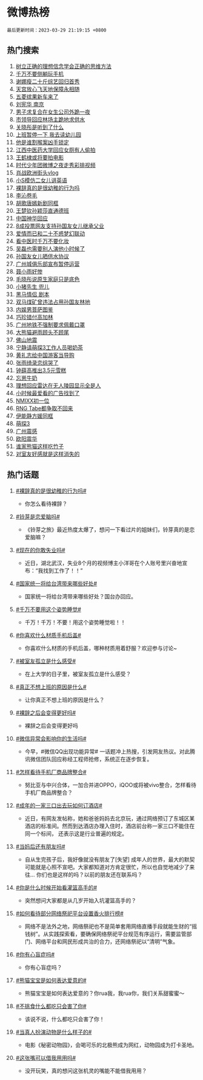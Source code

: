 # 微博热榜

`最后更新时间：2023-03-29 21:19:15 +0800`

## 热门搜索

1. [树立正确的理想信念学会正确的思维方法](https://m.weibo.cn/search?containerid=100103type%3D1%26t%3D10%26q%3D%23%E6%A0%91%E7%AB%8B%E6%AD%A3%E7%A1%AE%E7%9A%84%E7%90%86%E6%83%B3%E4%BF%A1%E5%BF%B5%E5%AD%A6%E4%BC%9A%E6%AD%A3%E7%A1%AE%E7%9A%84%E6%80%9D%E7%BB%B4%E6%96%B9%E6%B3%95%23&stream_entry_id=51&isnewpage=1&extparam=seat%3D1%26pos%3D0%26filter_type%3Drealtimehot%26cate%3D10103%26dgr%3D0%26stream_entry_id%3D51%26c_type%3D51%26display_time%3D1680095953%26pre_seqid%3D1680095953371019804174&luicode=10000011&lfid=106003type%253D25%2526t%253D3%2526disable_hot%253D1%2526filter_type%253Drealtimehot)
1. [千万不要侧躺玩手机](https://m.weibo.cn/search?containerid=100103type%3D1%26t%3D10%26q%3D%23%E5%8D%83%E4%B8%87%E4%B8%8D%E8%A6%81%E4%BE%A7%E8%BA%BA%E7%8E%A9%E6%89%8B%E6%9C%BA%23&stream_entry_id=31&isnewpage=1&extparam=seat%3D1%26realpos%3D1%26q%3D%2523%25E5%258D%2583%25E4%25B8%2587%25E4%25B8%258D%25E8%25A6%2581%25E4%25BE%25A7%25E8%25BA%25BA%25E7%258E%25A9%25E6%2589%258B%25E6%259C%25BA%2523%26cate%3D5001%26flag%3D2%26pos%3D0%26lcate%3D5001%26dgr%3D0%26filter_type%3Drealtimehot%26band_rank%3D1%26stream_entry_id%3D31%26c_type%3D31%26display_time%3D1680095953%26pre_seqid%3D1680095953371019804174&luicode=10000011&lfid=106003type%253D25%2526t%253D3%2526disable_hot%253D1%2526filter_type%253Drealtimehot)
1. [谢娜瘦二十斤综艺回归首秀](https://m.weibo.cn/search?containerid=100103type%3D1%26t%3D10%26q%3D%23%E8%B0%A2%E5%A8%9C%E7%98%A6%E4%BA%8C%E5%8D%81%E6%96%A4%E7%BB%BC%E8%89%BA%E5%9B%9E%E5%BD%92%E9%A6%96%E7%A7%80%23&stream_entry_id=31&isnewpage=1&extparam=seat%3D1%26realpos%3D2%26q%3D%2523%25E8%25B0%25A2%25E5%25A8%259C%25E7%2598%25A6%25E4%25BA%258C%25E5%258D%2581%25E6%2596%25A4%25E7%25BB%25BC%25E8%2589%25BA%25E5%259B%259E%25E5%25BD%2592%25E9%25A6%2596%25E7%25A7%2580%2523%26cate%3D5001%26flag%3D2%26pos%3D1%26lcate%3D5001%26dgr%3D0%26filter_type%3Drealtimehot%26band_rank%3D2%26stream_entry_id%3D31%26c_type%3D31%26display_time%3D1680095953%26pre_seqid%3D1680095953371019804174&luicode=10000011&lfid=106003type%253D25%2526t%253D3%2526disable_hot%253D1%2526filter_type%253Drealtimehot)
1. [天宫放心飞天地保障永相随](https://m.weibo.cn/search?containerid=100103type%3D1%26t%3D10%26q%3D%23%E5%A4%A9%E5%AE%AB%E6%94%BE%E5%BF%83%E9%A3%9E%E5%A4%A9%E5%9C%B0%E4%BF%9D%E9%9A%9C%E6%B0%B8%E7%9B%B8%E9%9A%8F%23&stream_entry_id=31&isnewpage=1&extparam=seat%3D1%26realpos%3D3%26q%3D%2523%25E5%25A4%25A9%25E5%25AE%25AB%25E6%2594%25BE%25E5%25BF%2583%25E9%25A3%259E%25E5%25A4%25A9%25E5%259C%25B0%25E4%25BF%259D%25E9%259A%259C%25E6%25B0%25B8%25E7%259B%25B8%25E9%259A%258F%2523%26cate%3D5001%26flag%3D1%26pos%3D2%26lcate%3D5001%26dgr%3D0%26filter_type%3Drealtimehot%26band_rank%3D3%26stream_entry_id%3D31%26c_type%3D31%26display_time%3D1680095953%26pre_seqid%3D1680095953371019804174&luicode=10000011&lfid=106003type%253D25%2526t%253D3%2526disable_hot%253D1%2526filter_type%253Drealtimehot)
1. [五菱缤果新车来了](https://m.weibo.cn/search?containerid=100103type%3D1%26t%3D10%26q%3D%23%E4%BA%94%E8%8F%B1%E7%BC%A4%E6%9E%9C%E6%96%B0%E8%BD%A6%E6%9D%A5%E4%BA%86%23&stream_entry_id=31&isnewpage=1&extparam=seat%3D1%26q%3D%2523%25E4%25BA%2594%25E8%258F%25B1%25E7%25BC%25A4%25E6%259E%259C%25E6%2596%25B0%25E8%25BD%25A6%25E6%259D%25A5%25E4%25BA%2586%2523%26cate%3D5001%26dgr%3D0%26filter_type%3Drealtimehot%26stream_entry_id%3D31%26pos%3D3%26lcate%3D5001%26topic_ad%3D1%26band_rank%3D4%26c_type%3D31%26adid%3D184003%26display_time%3D1680095953%26pre_seqid%3D1680095953371019804174&luicode=10000011&lfid=106003type%253D25%2526t%253D3%2526disable_hot%253D1%2526filter_type%253Drealtimehot)
1. [刘宪华 南京](https://m.weibo.cn/search?containerid=100103type%3D1%26t%3D10%26q%3D%E5%88%98%E5%AE%AA%E5%8D%8E+%E5%8D%97%E4%BA%AC&stream_entry_id=31&isnewpage=1&extparam=seat%3D1%26realpos%3D4%26q%3D%25E5%2588%2598%25E5%25AE%25AA%25E5%258D%258E%2520%25E5%258D%2597%25E4%25BA%25AC%26cate%3D5001%26flag%3D1%26pos%3D4%26lcate%3D5001%26dgr%3D0%26filter_type%3Drealtimehot%26band_rank%3D4%26stream_entry_id%3D31%26c_type%3D31%26display_time%3D1680095953%26pre_seqid%3D1680095953371019804174&luicode=10000011&lfid=106003type%253D25%2526t%253D3%2526disable_hot%253D1%2526filter_type%253Drealtimehot)
1. [男子求复合在女生公司外跪一夜](https://m.weibo.cn/search?containerid=100103type%3D1%26t%3D10%26q%3D%23%E7%94%B7%E5%AD%90%E6%B1%82%E5%A4%8D%E5%90%88%E5%9C%A8%E5%A5%B3%E7%94%9F%E5%85%AC%E5%8F%B8%E5%A4%96%E8%B7%AA%E4%B8%80%E5%A4%9C%23&stream_entry_id=31&isnewpage=1&extparam=seat%3D1%26realpos%3D5%26q%3D%2523%25E7%2594%25B7%25E5%25AD%2590%25E6%25B1%2582%25E5%25A4%258D%25E5%2590%2588%25E5%259C%25A8%25E5%25A5%25B3%25E7%2594%259F%25E5%2585%25AC%25E5%258F%25B8%25E5%25A4%2596%25E8%25B7%25AA%25E4%25B8%2580%25E5%25A4%259C%2523%26cate%3D5001%26flag%3D0%26pos%3D5%26lcate%3D5001%26dgr%3D0%26filter_type%3Drealtimehot%26band_rank%3D5%26stream_entry_id%3D31%26c_type%3D31%26display_time%3D1680095953%26pre_seqid%3D1680095953371019804174&luicode=10000011&lfid=106003type%253D25%2526t%253D3%2526disable_hot%253D1%2526filter_type%253Drealtimehot)
1. [市领导回应林场主跪地求供水](https://m.weibo.cn/search?containerid=100103type%3D1%26t%3D10%26q%3D%23%E5%B8%82%E9%A2%86%E5%AF%BC%E5%9B%9E%E5%BA%94%E6%9E%97%E5%9C%BA%E4%B8%BB%E8%B7%AA%E5%9C%B0%E6%B1%82%E4%BE%9B%E6%B0%B4%23&stream_entry_id=31&isnewpage=1&extparam=seat%3D1%26realpos%3D6%26q%3D%2523%25E5%25B8%2582%25E9%25A2%2586%25E5%25AF%25BC%25E5%259B%259E%25E5%25BA%2594%25E6%259E%2597%25E5%259C%25BA%25E4%25B8%25BB%25E8%25B7%25AA%25E5%259C%25B0%25E6%25B1%2582%25E4%25BE%259B%25E6%25B0%25B4%2523%26cate%3D5001%26flag%3D16%26pos%3D6%26lcate%3D5001%26dgr%3D0%26filter_type%3Drealtimehot%26band_rank%3D6%26stream_entry_id%3D31%26c_type%3D31%26display_time%3D1680095953%26pre_seqid%3D1680095953371019804174&luicode=10000011&lfid=106003type%253D25%2526t%253D3%2526disable_hot%253D1%2526filter_type%253Drealtimehot)
1. [关晓彤是听到了什么](https://m.weibo.cn/search?containerid=100103type%3D1%26t%3D10%26q%3D%23%E5%85%B3%E6%99%93%E5%BD%A4%E6%98%AF%E5%90%AC%E5%88%B0%E4%BA%86%E4%BB%80%E4%B9%88%23&stream_entry_id=31&isnewpage=1&extparam=seat%3D1%26realpos%3D7%26q%3D%2523%25E5%2585%25B3%25E6%2599%2593%25E5%25BD%25A4%25E6%2598%25AF%25E5%2590%25AC%25E5%2588%25B0%25E4%25BA%2586%25E4%25BB%2580%25E4%25B9%2588%2523%26cate%3D5001%26flag%3D0%26pos%3D7%26lcate%3D5001%26dgr%3D0%26filter_type%3Drealtimehot%26band_rank%3D7%26stream_entry_id%3D31%26c_type%3D31%26display_time%3D1680095953%26pre_seqid%3D1680095953371019804174&luicode=10000011&lfid=106003type%253D25%2526t%253D3%2526disable_hot%253D1%2526filter_type%253Drealtimehot)
1. [上班暂停一下 我去读幼儿园](https://m.weibo.cn/search?containerid=100103type%3D1%26t%3D10%26q%3D%E4%B8%8A%E7%8F%AD%E6%9A%82%E5%81%9C%E4%B8%80%E4%B8%8B+%E6%88%91%E5%8E%BB%E8%AF%BB%E5%B9%BC%E5%84%BF%E5%9B%AD&stream_entry_id=31&isnewpage=1&extparam=seat%3D1%26realpos%3D8%26q%3D%25E4%25B8%258A%25E7%258F%25AD%25E6%259A%2582%25E5%2581%259C%25E4%25B8%2580%25E4%25B8%258B%2520%25E6%2588%2591%25E5%258E%25BB%25E8%25AF%25BB%25E5%25B9%25BC%25E5%2584%25BF%25E5%259B%25AD%26cate%3D5001%26flag%3D0%26pos%3D8%26lcate%3D5001%26dgr%3D0%26filter_type%3Drealtimehot%26band_rank%3D8%26stream_entry_id%3D31%26c_type%3D31%26display_time%3D1680095953%26pre_seqid%3D1680095953371019804174&luicode=10000011&lfid=106003type%253D25%2526t%253D3%2526disable_hot%253D1%2526filter_type%253Drealtimehot)
1. [他是谁割喉案凶手锁定](https://m.weibo.cn/search?containerid=100103type%3D1%26t%3D10%26q%3D%23%E4%BB%96%E6%98%AF%E8%B0%81%E5%89%B2%E5%96%89%E6%A1%88%E5%87%B6%E6%89%8B%E9%94%81%E5%AE%9A%23&stream_entry_id=31&isnewpage=1&extparam=seat%3D1%26realpos%3D9%26q%3D%2523%25E4%25BB%2596%25E6%2598%25AF%25E8%25B0%2581%25E5%2589%25B2%25E5%2596%2589%25E6%25A1%2588%25E5%2587%25B6%25E6%2589%258B%25E9%2594%2581%25E5%25AE%259A%2523%26cate%3D5001%26flag%3D1%26pos%3D9%26lcate%3D5001%26dgr%3D0%26filter_type%3Drealtimehot%26band_rank%3D9%26stream_entry_id%3D31%26c_type%3D31%26display_time%3D1680095953%26pre_seqid%3D1680095953371019804174&luicode=10000011&lfid=106003type%253D25%2526t%253D3%2526disable_hot%253D1%2526filter_type%253Drealtimehot)
1. [江西中医药大学回应女厕有人偷拍](https://m.weibo.cn/search?containerid=100103type%3D1%26t%3D10%26q%3D%23%E6%B1%9F%E8%A5%BF%E4%B8%AD%E5%8C%BB%E8%8D%AF%E5%A4%A7%E5%AD%A6%E5%9B%9E%E5%BA%94%E5%A5%B3%E5%8E%95%E6%9C%89%E4%BA%BA%E5%81%B7%E6%8B%8D%23&stream_entry_id=31&isnewpage=1&extparam=seat%3D1%26realpos%3D10%26q%3D%2523%25E6%25B1%259F%25E8%25A5%25BF%25E4%25B8%25AD%25E5%258C%25BB%25E8%258D%25AF%25E5%25A4%25A7%25E5%25AD%25A6%25E5%259B%259E%25E5%25BA%2594%25E5%25A5%25B3%25E5%258E%2595%25E6%259C%2589%25E4%25BA%25BA%25E5%2581%25B7%25E6%258B%258D%2523%26cate%3D5001%26flag%3D1%26pos%3D10%26lcate%3D5001%26dgr%3D0%26filter_type%3Drealtimehot%26band_rank%3D10%26stream_entry_id%3D31%26c_type%3D31%26display_time%3D1680095953%26pre_seqid%3D1680095953371019804174&luicode=10000011&lfid=106003type%253D25%2526t%253D3%2526disable_hot%253D1%2526filter_type%253Drealtimehot)
1. [王鹤棣或将要拍电影](https://m.weibo.cn/search?containerid=100103type%3D1%26t%3D10%26q%3D%23%E7%8E%8B%E9%B9%A4%E6%A3%A3%E6%88%96%E5%B0%86%E8%A6%81%E6%8B%8D%E7%94%B5%E5%BD%B1%23&stream_entry_id=31&isnewpage=1&extparam=seat%3D1%26realpos%3D11%26q%3D%2523%25E7%258E%258B%25E9%25B9%25A4%25E6%25A3%25A3%25E6%2588%2596%25E5%25B0%2586%25E8%25A6%2581%25E6%258B%258D%25E7%2594%25B5%25E5%25BD%25B1%2523%26cate%3D5001%26flag%3D1%26pos%3D11%26lcate%3D5001%26dgr%3D0%26filter_type%3Drealtimehot%26band_rank%3D11%26stream_entry_id%3D31%26c_type%3D31%26display_time%3D1680095953%26pre_seqid%3D1680095953371019804174&luicode=10000011&lfid=106003type%253D25%2526t%253D3%2526disable_hot%253D1%2526filter_type%253Drealtimehot)
1. [时代少年团微博之夜走秀彩排视频](https://m.weibo.cn/search?containerid=100103type%3D1%26t%3D10%26q%3D%23%E6%97%B6%E4%BB%A3%E5%B0%91%E5%B9%B4%E5%9B%A2%E5%BE%AE%E5%8D%9A%E4%B9%8B%E5%A4%9C%E8%B5%B0%E7%A7%80%E5%BD%A9%E6%8E%92%E8%A7%86%E9%A2%91%23&stream_entry_id=31&isnewpage=1&extparam=seat%3D1%26realpos%3D12%26q%3D%2523%25E6%2597%25B6%25E4%25BB%25A3%25E5%25B0%2591%25E5%25B9%25B4%25E5%259B%25A2%25E5%25BE%25AE%25E5%258D%259A%25E4%25B9%258B%25E5%25A4%259C%25E8%25B5%25B0%25E7%25A7%2580%25E5%25BD%25A9%25E6%258E%2592%25E8%25A7%2586%25E9%25A2%2591%2523%26cate%3D5001%26flag%3D1%26pos%3D12%26lcate%3D5001%26dgr%3D0%26filter_type%3Drealtimehot%26band_rank%3D12%26stream_entry_id%3D31%26c_type%3D31%26display_time%3D1680095953%26pre_seqid%3D1680095953371019804174&luicode=10000011&lfid=106003type%253D25%2526t%253D3%2526disable_hot%253D1%2526filter_type%253Drealtimehot)
1. [肖战欧洲街头vlog](https://m.weibo.cn/search?containerid=100103type%3D1%26t%3D10%26q%3D%23%E8%82%96%E6%88%98%E6%AC%A7%E6%B4%B2%E8%A1%97%E5%A4%B4vlog%23&stream_entry_id=31&isnewpage=1&extparam=seat%3D1%26realpos%3D13%26q%3D%2523%25E8%2582%2596%25E6%2588%2598%25E6%25AC%25A7%25E6%25B4%25B2%25E8%25A1%2597%25E5%25A4%25B4vlog%2523%26cate%3D5001%26flag%3D1%26pos%3D13%26lcate%3D5001%26dgr%3D0%26filter_type%3Drealtimehot%26band_rank%3D13%26stream_entry_id%3D31%26c_type%3D31%26display_time%3D1680095953%26pre_seqid%3D1680095953371019804174&luicode=10000011&lfid=106003type%253D25%2526t%253D3%2526disable_hot%253D1%2526filter_type%253Drealtimehot)
1. [小S模仿二女儿讲英语](https://m.weibo.cn/search?containerid=100103type%3D1%26t%3D10%26q%3D%23%E5%B0%8FS%E6%A8%A1%E4%BB%BF%E4%BA%8C%E5%A5%B3%E5%84%BF%E8%AE%B2%E8%8B%B1%E8%AF%AD%23&stream_entry_id=31&isnewpage=1&extparam=seat%3D1%26realpos%3D14%26q%3D%2523%25E5%25B0%258FS%25E6%25A8%25A1%25E4%25BB%25BF%25E4%25BA%258C%25E5%25A5%25B3%25E5%2584%25BF%25E8%25AE%25B2%25E8%258B%25B1%25E8%25AF%25AD%2523%26cate%3D5001%26flag%3D1%26pos%3D14%26lcate%3D5001%26dgr%3D0%26filter_type%3Drealtimehot%26band_rank%3D14%26stream_entry_id%3D31%26c_type%3D31%26display_time%3D1680095953%26pre_seqid%3D1680095953371019804174&luicode=10000011&lfid=106003type%253D25%2526t%253D3%2526disable_hot%253D1%2526filter_type%253Drealtimehot)
1. [裸辞真的是很幼稚的行为吗](https://m.weibo.cn/search?containerid=100103type%3D1%26t%3D10%26q%3D%23%E8%A3%B8%E8%BE%9E%E7%9C%9F%E7%9A%84%E6%98%AF%E5%BE%88%E5%B9%BC%E7%A8%9A%E7%9A%84%E8%A1%8C%E4%B8%BA%E5%90%97%23&stream_entry_id=31&isnewpage=1&extparam=seat%3D1%26realpos%3D15%26q%3D%2523%25E8%25A3%25B8%25E8%25BE%259E%25E7%259C%259F%25E7%259A%2584%25E6%2598%25AF%25E5%25BE%2588%25E5%25B9%25BC%25E7%25A8%259A%25E7%259A%2584%25E8%25A1%258C%25E4%25B8%25BA%25E5%2590%2597%2523%26cate%3D5001%26flag%3D2%26pos%3D15%26lcate%3D5001%26dgr%3D0%26filter_type%3Drealtimehot%26band_rank%3D15%26stream_entry_id%3D31%26c_type%3D31%26display_time%3D1680095953%26pre_seqid%3D1680095953371019804174&luicode=10000011&lfid=106003type%253D25%2526t%253D3%2526disable_hot%253D1%2526filter_type%253Drealtimehot)
1. [李沁卷毛](https://m.weibo.cn/search?containerid=100103type%3D1%26t%3D10%26q%3D%23%E6%9D%8E%E6%B2%81%E5%8D%B7%E6%AF%9B%23&stream_entry_id=31&isnewpage=1&extparam=seat%3D1%26realpos%3D16%26q%3D%2523%25E6%259D%258E%25E6%25B2%2581%25E5%258D%25B7%25E6%25AF%259B%2523%26cate%3D5001%26flag%3D0%26pos%3D16%26lcate%3D5001%26dgr%3D0%26filter_type%3Drealtimehot%26band_rank%3D16%26stream_entry_id%3D31%26c_type%3D31%26display_time%3D1680095953%26pre_seqid%3D1680095953371019804174&luicode=10000011&lfid=106003type%253D25%2526t%253D3%2526disable_hot%253D1%2526filter_type%253Drealtimehot)
1. [胡歌唐嫣新剧同框](https://m.weibo.cn/search?containerid=100103type%3D1%26t%3D10%26q%3D%E8%83%A1%E6%AD%8C%E5%94%90%E5%AB%A3%E6%96%B0%E5%89%A7%E5%90%8C%E6%A1%86&stream_entry_id=31&isnewpage=1&extparam=seat%3D1%26realpos%3D17%26q%3D%25E8%2583%25A1%25E6%25AD%258C%25E5%2594%2590%25E5%25AB%25A3%25E6%2596%25B0%25E5%2589%25A7%25E5%2590%258C%25E6%25A1%2586%26cate%3D5001%26flag%3D0%26pos%3D17%26lcate%3D5001%26dgr%3D0%26filter_type%3Drealtimehot%26band_rank%3D17%26stream_entry_id%3D31%26c_type%3D31%26display_time%3D1680095953%26pre_seqid%3D1680095953371019804174&luicode=10000011&lfid=106003type%253D25%2526t%253D3%2526disable_hot%253D1%2526filter_type%253Drealtimehot)
1. [王楚钦孙颖莎直通德班](https://m.weibo.cn/search?containerid=100103type%3D1%26t%3D10%26q%3D%23%E7%8E%8B%E6%A5%9A%E9%92%A6%E5%AD%99%E9%A2%96%E8%8E%8E%E7%9B%B4%E9%80%9A%E5%BE%B7%E7%8F%AD%23&stream_entry_id=31&isnewpage=1&extparam=seat%3D1%26realpos%3D18%26q%3D%2523%25E7%258E%258B%25E6%25A5%259A%25E9%2592%25A6%25E5%25AD%2599%25E9%25A2%2596%25E8%258E%258E%25E7%259B%25B4%25E9%2580%259A%25E5%25BE%25B7%25E7%258F%25AD%2523%26cate%3D5001%26flag%3D1%26pos%3D18%26lcate%3D5001%26dgr%3D0%26filter_type%3Drealtimehot%26band_rank%3D18%26stream_entry_id%3D31%26c_type%3D31%26display_time%3D1680095953%26pre_seqid%3D1680095953371019804174&luicode=10000011&lfid=106003type%253D25%2526t%253D3%2526disable_hot%253D1%2526filter_type%253Drealtimehot)
1. [中国神华回应](https://m.weibo.cn/search?containerid=100103type%3D1%26t%3D10%26q%3D%23%E4%B8%AD%E5%9B%BD%E7%A5%9E%E5%8D%8E%E5%9B%9E%E5%BA%94%23&stream_entry_id=31&isnewpage=1&extparam=seat%3D1%26realpos%3D19%26q%3D%2523%25E4%25B8%25AD%25E5%259B%25BD%25E7%25A5%259E%25E5%258D%258E%25E5%259B%259E%25E5%25BA%2594%2523%26cate%3D5001%26flag%3D0%26pos%3D19%26lcate%3D5001%26dgr%3D0%26filter_type%3Drealtimehot%26band_rank%3D19%26stream_entry_id%3D31%26c_type%3D31%26display_time%3D1680095953%26pre_seqid%3D1680095953371019804174&luicode=10000011&lfid=106003type%253D25%2526t%253D3%2526disable_hot%253D1%2526filter_type%253Drealtimehot)
1. [8成投票网友支持孙国友女儿继承父业](https://m.weibo.cn/search?containerid=100103type%3D1%26t%3D10%26q%3D%238%E6%88%90%E6%8A%95%E7%A5%A8%E7%BD%91%E5%8F%8B%E6%94%AF%E6%8C%81%E5%AD%99%E5%9B%BD%E5%8F%8B%E5%A5%B3%E5%84%BF%E7%BB%A7%E6%89%BF%E7%88%B6%E4%B8%9A%23&stream_entry_id=31&isnewpage=1&extparam=seat%3D1%26realpos%3D20%26q%3D%25238%25E6%2588%2590%25E6%258A%2595%25E7%25A5%25A8%25E7%25BD%2591%25E5%258F%258B%25E6%2594%25AF%25E6%258C%2581%25E5%25AD%2599%25E5%259B%25BD%25E5%258F%258B%25E5%25A5%25B3%25E5%2584%25BF%25E7%25BB%25A7%25E6%2589%25BF%25E7%2588%25B6%25E4%25B8%259A%2523%26cate%3D5001%26flag%3D1%26pos%3D20%26lcate%3D5001%26dgr%3D0%26filter_type%3Drealtimehot%26band_rank%3D20%26stream_entry_id%3D31%26c_type%3D31%26display_time%3D1680095953%26pre_seqid%3D1680095953371019804174&luicode=10000011&lfid=106003type%253D25%2526t%253D3%2526disable_hot%253D1%2526filter_type%253Drealtimehot)
1. [爱情而已和二十不惑梦幻联动](https://m.weibo.cn/search?containerid=100103type%3D1%26t%3D10%26q%3D%23%E7%88%B1%E6%83%85%E8%80%8C%E5%B7%B2%E5%92%8C%E4%BA%8C%E5%8D%81%E4%B8%8D%E6%83%91%E6%A2%A6%E5%B9%BB%E8%81%94%E5%8A%A8%23&stream_entry_id=31&isnewpage=1&extparam=seat%3D1%26realpos%3D21%26q%3D%2523%25E7%2588%25B1%25E6%2583%2585%25E8%2580%258C%25E5%25B7%25B2%25E5%2592%258C%25E4%25BA%258C%25E5%258D%2581%25E4%25B8%258D%25E6%2583%2591%25E6%25A2%25A6%25E5%25B9%25BB%25E8%2581%2594%25E5%258A%25A8%2523%26cate%3D5001%26flag%3D1%26pos%3D21%26lcate%3D5001%26dgr%3D0%26filter_type%3Drealtimehot%26band_rank%3D21%26stream_entry_id%3D31%26c_type%3D31%26display_time%3D1680095953%26pre_seqid%3D1680095953371019804174&luicode=10000011&lfid=106003type%253D25%2526t%253D3%2526disable_hot%253D1%2526filter_type%253Drealtimehot)
1. [看中医时千万不要化妆](https://m.weibo.cn/search?containerid=100103type%3D1%26t%3D10%26q%3D%23%E7%9C%8B%E4%B8%AD%E5%8C%BB%E6%97%B6%E5%8D%83%E4%B8%87%E4%B8%8D%E8%A6%81%E5%8C%96%E5%A6%86%23&stream_entry_id=31&isnewpage=1&extparam=seat%3D1%26realpos%3D22%26q%3D%2523%25E7%259C%258B%25E4%25B8%25AD%25E5%258C%25BB%25E6%2597%25B6%25E5%258D%2583%25E4%25B8%2587%25E4%25B8%258D%25E8%25A6%2581%25E5%258C%2596%25E5%25A6%2586%2523%26cate%3D5001%26flag%3D0%26pos%3D22%26lcate%3D5001%26dgr%3D0%26filter_type%3Drealtimehot%26band_rank%3D22%26stream_entry_id%3D31%26c_type%3D31%26display_time%3D1680095953%26pre_seqid%3D1680095953371019804174&luicode=10000011&lfid=106003type%253D25%2526t%253D3%2526disable_hot%253D1%2526filter_type%253Drealtimehot)
1. [吴磊也需要别人演他小时候了](https://m.weibo.cn/search?containerid=100103type%3D1%26t%3D10%26q%3D%23%E5%90%B4%E7%A3%8A%E4%B9%9F%E9%9C%80%E8%A6%81%E5%88%AB%E4%BA%BA%E6%BC%94%E4%BB%96%E5%B0%8F%E6%97%B6%E5%80%99%E4%BA%86%23&stream_entry_id=31&isnewpage=1&extparam=seat%3D1%26realpos%3D23%26q%3D%2523%25E5%2590%25B4%25E7%25A3%258A%25E4%25B9%259F%25E9%259C%2580%25E8%25A6%2581%25E5%2588%25AB%25E4%25BA%25BA%25E6%25BC%2594%25E4%25BB%2596%25E5%25B0%258F%25E6%2597%25B6%25E5%2580%2599%25E4%25BA%2586%2523%26cate%3D5001%26flag%3D1%26pos%3D23%26lcate%3D5001%26dgr%3D0%26filter_type%3Drealtimehot%26band_rank%3D23%26stream_entry_id%3D31%26c_type%3D31%26display_time%3D1680095953%26pre_seqid%3D1680095953371019804174&luicode=10000011&lfid=106003type%253D25%2526t%253D3%2526disable_hot%253D1%2526filter_type%253Drealtimehot)
1. [孙国友女儿晒供水协议](https://m.weibo.cn/search?containerid=100103type%3D1%26t%3D10%26q%3D%23%E5%AD%99%E5%9B%BD%E5%8F%8B%E5%A5%B3%E5%84%BF%E6%99%92%E4%BE%9B%E6%B0%B4%E5%8D%8F%E8%AE%AE%23&stream_entry_id=31&isnewpage=1&extparam=seat%3D1%26realpos%3D24%26q%3D%2523%25E5%25AD%2599%25E5%259B%25BD%25E5%258F%258B%25E5%25A5%25B3%25E5%2584%25BF%25E6%2599%2592%25E4%25BE%259B%25E6%25B0%25B4%25E5%258D%258F%25E8%25AE%25AE%2523%26cate%3D5001%26flag%3D0%26pos%3D24%26lcate%3D5001%26dgr%3D0%26filter_type%3Drealtimehot%26band_rank%3D24%26stream_entry_id%3D31%26c_type%3D31%26display_time%3D1680095953%26pre_seqid%3D1680095953371019804174&luicode=10000011&lfid=106003type%253D25%2526t%253D3%2526disable_hot%253D1%2526filter_type%253Drealtimehot)
1. [广州城俱乐部宣布暂停运营](https://m.weibo.cn/search?containerid=100103type%3D1%26t%3D10%26q%3D%23%E5%B9%BF%E5%B7%9E%E5%9F%8E%E4%BF%B1%E4%B9%90%E9%83%A8%E5%AE%A3%E5%B8%83%E6%9A%82%E5%81%9C%E8%BF%90%E8%90%A5%23&stream_entry_id=31&isnewpage=1&extparam=seat%3D1%26realpos%3D25%26q%3D%2523%25E5%25B9%25BF%25E5%25B7%259E%25E5%259F%258E%25E4%25BF%25B1%25E4%25B9%2590%25E9%2583%25A8%25E5%25AE%25A3%25E5%25B8%2583%25E6%259A%2582%25E5%2581%259C%25E8%25BF%2590%25E8%2590%25A5%2523%26cate%3D5001%26flag%3D0%26pos%3D25%26lcate%3D5001%26dgr%3D0%26filter_type%3Drealtimehot%26band_rank%3D25%26stream_entry_id%3D31%26c_type%3D31%26display_time%3D1680095953%26pre_seqid%3D1680095953371019804174&luicode=10000011&lfid=106003type%253D25%2526t%253D3%2526disable_hot%253D1%2526filter_type%253Drealtimehot)
1. [聂小雨好惨](https://m.weibo.cn/search?containerid=100103type%3D1%26t%3D10%26q%3D%23%E8%81%82%E5%B0%8F%E9%9B%A8%E5%A5%BD%E6%83%A8%23&stream_entry_id=31&isnewpage=1&extparam=seat%3D1%26realpos%3D26%26q%3D%2523%25E8%2581%2582%25E5%25B0%258F%25E9%259B%25A8%25E5%25A5%25BD%25E6%2583%25A8%2523%26cate%3D5001%26flag%3D0%26pos%3D26%26lcate%3D5001%26dgr%3D0%26filter_type%3Drealtimehot%26band_rank%3D26%26stream_entry_id%3D31%26c_type%3D31%26display_time%3D1680095953%26pre_seqid%3D1680095953371019804174&luicode=10000011&lfid=106003type%253D25%2526t%253D3%2526disable_hot%253D1%2526filter_type%253Drealtimehot)
1. [毛晓彤说原生家庭只是底色](https://m.weibo.cn/search?containerid=100103type%3D1%26t%3D10%26q%3D%23%E6%AF%9B%E6%99%93%E5%BD%A4%E8%AF%B4%E5%8E%9F%E7%94%9F%E5%AE%B6%E5%BA%AD%E5%8F%AA%E6%98%AF%E5%BA%95%E8%89%B2%23&stream_entry_id=31&isnewpage=1&extparam=seat%3D1%26realpos%3D27%26q%3D%2523%25E6%25AF%259B%25E6%2599%2593%25E5%25BD%25A4%25E8%25AF%25B4%25E5%258E%259F%25E7%2594%259F%25E5%25AE%25B6%25E5%25BA%25AD%25E5%258F%25AA%25E6%2598%25AF%25E5%25BA%2595%25E8%2589%25B2%2523%26cate%3D5001%26flag%3D0%26pos%3D27%26lcate%3D5001%26dgr%3D0%26filter_type%3Drealtimehot%26band_rank%3D27%26stream_entry_id%3D31%26c_type%3D31%26display_time%3D1680095953%26pre_seqid%3D1680095953371019804174&luicode=10000011&lfid=106003type%253D25%2526t%253D3%2526disable_hot%253D1%2526filter_type%253Drealtimehot)
1. [小猪先生 兜儿](https://m.weibo.cn/search?containerid=100103type%3D1%26t%3D10%26q%3D%E5%B0%8F%E7%8C%AA%E5%85%88%E7%94%9F+%E5%85%9C%E5%84%BF&stream_entry_id=31&isnewpage=1&extparam=seat%3D1%26realpos%3D28%26q%3D%25E5%25B0%258F%25E7%258C%25AA%25E5%2585%2588%25E7%2594%259F%2520%25E5%2585%259C%25E5%2584%25BF%26cate%3D5001%26flag%3D1%26pos%3D28%26lcate%3D5001%26dgr%3D0%26filter_type%3Drealtimehot%26band_rank%3D28%26stream_entry_id%3D31%26c_type%3D31%26display_time%3D1680095953%26pre_seqid%3D1680095953371019804174&luicode=10000011&lfid=106003type%253D25%2526t%253D3%2526disable_hot%253D1%2526filter_type%253Drealtimehot)
1. [黑马情侣 剧本](https://m.weibo.cn/search?containerid=100103type%3D1%26t%3D10%26q%3D%E9%BB%91%E9%A9%AC%E6%83%85%E4%BE%A3+%E5%89%A7%E6%9C%AC&stream_entry_id=31&isnewpage=1&extparam=seat%3D1%26realpos%3D29%26q%3D%25E9%25BB%2591%25E9%25A9%25AC%25E6%2583%2585%25E4%25BE%25A3%2520%25E5%2589%25A7%25E6%259C%25AC%26cate%3D5001%26flag%3D0%26pos%3D29%26lcate%3D5001%26dgr%3D0%26filter_type%3Drealtimehot%26band_rank%3D29%26stream_entry_id%3D31%26c_type%3D31%26display_time%3D1680095953%26pre_seqid%3D1680095953371019804174&luicode=10000011&lfid=106003type%253D25%2526t%253D3%2526disable_hot%253D1%2526filter_type%253Drealtimehot)
1. [双马煤矿曾违法占用孙国友林地](https://m.weibo.cn/search?containerid=100103type%3D1%26t%3D10%26q%3D%23%E5%8F%8C%E9%A9%AC%E7%85%A4%E7%9F%BF%E6%9B%BE%E8%BF%9D%E6%B3%95%E5%8D%A0%E7%94%A8%E5%AD%99%E5%9B%BD%E5%8F%8B%E6%9E%97%E5%9C%B0%23&stream_entry_id=31&isnewpage=1&extparam=seat%3D1%26realpos%3D30%26q%3D%2523%25E5%258F%258C%25E9%25A9%25AC%25E7%2585%25A4%25E7%259F%25BF%25E6%259B%25BE%25E8%25BF%259D%25E6%25B3%2595%25E5%258D%25A0%25E7%2594%25A8%25E5%25AD%2599%25E5%259B%25BD%25E5%258F%258B%25E6%259E%2597%25E5%259C%25B0%2523%26cate%3D5001%26flag%3D1%26pos%3D30%26lcate%3D5001%26dgr%3D0%26filter_type%3Drealtimehot%26band_rank%3D30%26stream_entry_id%3D31%26c_type%3D31%26display_time%3D1680095953%26pre_seqid%3D1680095953371019804174&luicode=10000011&lfid=106003type%253D25%2526t%253D3%2526disable_hot%253D1%2526filter_type%253Drealtimehot)
1. [内娱男菩萨图鉴](https://m.weibo.cn/search?containerid=100103type%3D1%26t%3D10%26q%3D%23%E5%86%85%E5%A8%B1%E7%94%B7%E8%8F%A9%E8%90%A8%E5%9B%BE%E9%89%B4%23&stream_entry_id=31&isnewpage=1&extparam=seat%3D1%26realpos%3D31%26q%3D%2523%25E5%2586%2585%25E5%25A8%25B1%25E7%2594%25B7%25E8%258F%25A9%25E8%2590%25A8%25E5%259B%25BE%25E9%2589%25B4%2523%26cate%3D5001%26flag%3D0%26pos%3D31%26lcate%3D5001%26dgr%3D0%26filter_type%3Drealtimehot%26band_rank%3D31%26stream_entry_id%3D31%26c_type%3D31%26display_time%3D1680095953%26pre_seqid%3D1680095953371019804174&luicode=10000011&lfid=106003type%253D25%2526t%253D3%2526disable_hot%253D1%2526filter_type%253Drealtimehot)
1. [巧珍错付高加林](https://m.weibo.cn/search?containerid=100103type%3D1%26t%3D10%26q%3D%23%E5%B7%A7%E7%8F%8D%E9%94%99%E4%BB%98%E9%AB%98%E5%8A%A0%E6%9E%97%23&stream_entry_id=31&isnewpage=1&extparam=seat%3D1%26realpos%3D32%26q%3D%2523%25E5%25B7%25A7%25E7%258F%258D%25E9%2594%2599%25E4%25BB%2598%25E9%25AB%2598%25E5%258A%25A0%25E6%259E%2597%2523%26cate%3D5001%26flag%3D1%26pos%3D32%26lcate%3D5001%26dgr%3D0%26filter_type%3Drealtimehot%26band_rank%3D32%26stream_entry_id%3D31%26c_type%3D31%26display_time%3D1680095953%26pre_seqid%3D1680095953371019804174&luicode=10000011&lfid=106003type%253D25%2526t%253D3%2526disable_hot%253D1%2526filter_type%253Drealtimehot)
1. [广州地铁不强制要求佩戴口罩](https://m.weibo.cn/search?containerid=100103type%3D1%26t%3D10%26q%3D%23%E5%B9%BF%E5%B7%9E%E5%9C%B0%E9%93%81%E4%B8%8D%E5%BC%BA%E5%88%B6%E8%A6%81%E6%B1%82%E4%BD%A9%E6%88%B4%E5%8F%A3%E7%BD%A9%23&stream_entry_id=31&isnewpage=1&extparam=seat%3D1%26realpos%3D33%26q%3D%2523%25E5%25B9%25BF%25E5%25B7%259E%25E5%259C%25B0%25E9%2593%2581%25E4%25B8%258D%25E5%25BC%25BA%25E5%2588%25B6%25E8%25A6%2581%25E6%25B1%2582%25E4%25BD%25A9%25E6%2588%25B4%25E5%258F%25A3%25E7%25BD%25A9%2523%26cate%3D5001%26flag%3D0%26pos%3D33%26lcate%3D5001%26dgr%3D0%26filter_type%3Drealtimehot%26band_rank%3D33%26stream_entry_id%3D31%26c_type%3D31%26display_time%3D1680095953%26pre_seqid%3D1680095953371019804174&luicode=10000011&lfid=106003type%253D25%2526t%253D3%2526disable_hot%253D1%2526filter_type%253Drealtimehot)
1. [大熊猫避雨顾头不顾尾](https://m.weibo.cn/search?containerid=100103type%3D1%26t%3D10%26q%3D%23%E5%A4%A7%E7%86%8A%E7%8C%AB%E9%81%BF%E9%9B%A8%E9%A1%BE%E5%A4%B4%E4%B8%8D%E9%A1%BE%E5%B0%BE%23&stream_entry_id=31&isnewpage=1&extparam=seat%3D1%26realpos%3D34%26q%3D%2523%25E5%25A4%25A7%25E7%2586%258A%25E7%258C%25AB%25E9%2581%25BF%25E9%259B%25A8%25E9%25A1%25BE%25E5%25A4%25B4%25E4%25B8%258D%25E9%25A1%25BE%25E5%25B0%25BE%2523%26cate%3D5001%26flag%3D0%26pos%3D34%26lcate%3D5001%26dgr%3D0%26filter_type%3Drealtimehot%26band_rank%3D34%26stream_entry_id%3D31%26c_type%3D31%26display_time%3D1680095953%26pre_seqid%3D1680095953371019804174&luicode=10000011&lfid=106003type%253D25%2526t%253D3%2526disable_hot%253D1%2526filter_type%253Drealtimehot)
1. [佛山地震](https://m.weibo.cn/search?containerid=100103type%3D1%26t%3D10%26q%3D%23%E4%BD%9B%E5%B1%B1%E5%9C%B0%E9%9C%87%23&stream_entry_id=31&isnewpage=1&extparam=seat%3D1%26realpos%3D35%26q%3D%2523%25E4%25BD%259B%25E5%25B1%25B1%25E5%259C%25B0%25E9%259C%2587%2523%26cate%3D5001%26flag%3D0%26pos%3D35%26lcate%3D5001%26dgr%3D0%26filter_type%3Drealtimehot%26band_rank%3D35%26stream_entry_id%3D31%26c_type%3D31%26display_time%3D1680095953%26pre_seqid%3D1680095953371019804174&luicode=10000011&lfid=106003type%253D25%2526t%253D3%2526disable_hot%253D1%2526filter_type%253Drealtimehot)
1. [宁静请萌探3工作人员喝奶茶](https://m.weibo.cn/search?containerid=100103type%3D1%26t%3D10%26q%3D%23%E5%AE%81%E9%9D%99%E8%AF%B7%E8%90%8C%E6%8E%A23%E5%B7%A5%E4%BD%9C%E4%BA%BA%E5%91%98%E5%96%9D%E5%A5%B6%E8%8C%B6%23&stream_entry_id=31&isnewpage=1&extparam=seat%3D1%26realpos%3D36%26q%3D%2523%25E5%25AE%2581%25E9%259D%2599%25E8%25AF%25B7%25E8%2590%258C%25E6%258E%25A23%25E5%25B7%25A5%25E4%25BD%259C%25E4%25BA%25BA%25E5%2591%2598%25E5%2596%259D%25E5%25A5%25B6%25E8%258C%25B6%2523%26cate%3D5001%26flag%3D1%26pos%3D36%26lcate%3D5001%26dgr%3D0%26filter_type%3Drealtimehot%26band_rank%3D36%26stream_entry_id%3D31%26c_type%3D31%26display_time%3D1680095953%26pre_seqid%3D1680095953371019804174&luicode=10000011&lfid=106003type%253D25%2526t%253D3%2526disable_hot%253D1%2526filter_type%253Drealtimehot)
1. [黄礼志给中国游客当导购](https://m.weibo.cn/search?containerid=100103type%3D1%26t%3D10%26q%3D%23%E9%BB%84%E7%A4%BC%E5%BF%97%E7%BB%99%E4%B8%AD%E5%9B%BD%E6%B8%B8%E5%AE%A2%E5%BD%93%E5%AF%BC%E8%B4%AD%23&stream_entry_id=31&isnewpage=1&extparam=seat%3D1%26realpos%3D37%26q%3D%2523%25E9%25BB%2584%25E7%25A4%25BC%25E5%25BF%2597%25E7%25BB%2599%25E4%25B8%25AD%25E5%259B%25BD%25E6%25B8%25B8%25E5%25AE%25A2%25E5%25BD%2593%25E5%25AF%25BC%25E8%25B4%25AD%2523%26cate%3D5001%26flag%3D0%26pos%3D37%26lcate%3D5001%26dgr%3D0%26filter_type%3Drealtimehot%26band_rank%3D37%26stream_entry_id%3D31%26c_type%3D31%26display_time%3D1680095953%26pre_seqid%3D1680095953371019804174&luicode=10000011&lfid=106003type%253D25%2526t%253D3%2526disable_hot%253D1%2526filter_type%253Drealtimehot)
1. [张雨绮录恋综哭了](https://m.weibo.cn/search?containerid=100103type%3D1%26t%3D10%26q%3D%23%E5%BC%A0%E9%9B%A8%E7%BB%AE%E5%BD%95%E6%81%8B%E7%BB%BC%E5%93%AD%E4%BA%86%23&stream_entry_id=31&isnewpage=1&extparam=seat%3D1%26realpos%3D38%26q%3D%2523%25E5%25BC%25A0%25E9%259B%25A8%25E7%25BB%25AE%25E5%25BD%2595%25E6%2581%258B%25E7%25BB%25BC%25E5%2593%25AD%25E4%25BA%2586%2523%26cate%3D5001%26flag%3D1%26pos%3D38%26lcate%3D5001%26dgr%3D0%26filter_type%3Drealtimehot%26band_rank%3D38%26stream_entry_id%3D31%26c_type%3D31%26display_time%3D1680095953%26pre_seqid%3D1680095953371019804174&luicode=10000011&lfid=106003type%253D25%2526t%253D3%2526disable_hot%253D1%2526filter_type%253Drealtimehot)
1. [钟薛高推出3.5元雪糕](https://m.weibo.cn/search?containerid=100103type%3D1%26t%3D10%26q%3D%23%E9%92%9F%E8%96%9B%E9%AB%98%E6%8E%A8%E5%87%BA3.5%E5%85%83%E9%9B%AA%E7%B3%95%23&stream_entry_id=31&isnewpage=1&extparam=seat%3D1%26realpos%3D39%26q%3D%2523%25E9%2592%259F%25E8%2596%259B%25E9%25AB%2598%25E6%258E%25A8%25E5%2587%25BA3.5%25E5%2585%2583%25E9%259B%25AA%25E7%25B3%2595%2523%26cate%3D5001%26flag%3D0%26pos%3D39%26lcate%3D5001%26dgr%3D0%26filter_type%3Drealtimehot%26band_rank%3D39%26stream_entry_id%3D31%26c_type%3D31%26display_time%3D1680095953%26pre_seqid%3D1680095953371019804174&luicode=10000011&lfid=106003type%253D25%2526t%253D3%2526disable_hot%253D1%2526filter_type%253Drealtimehot)
1. [忘崽牛奶](https://m.weibo.cn/search?containerid=100103type%3D1%26t%3D10%26q%3D%E5%BF%98%E5%B4%BD%E7%89%9B%E5%A5%B6&stream_entry_id=31&isnewpage=1&extparam=seat%3D1%26realpos%3D40%26q%3D%25E5%25BF%2598%25E5%25B4%25BD%25E7%2589%259B%25E5%25A5%25B6%26cate%3D5001%26flag%3D0%26pos%3D40%26lcate%3D5001%26dgr%3D0%26filter_type%3Drealtimehot%26band_rank%3D40%26stream_entry_id%3D31%26c_type%3D31%26display_time%3D1680095953%26pre_seqid%3D1680095953371019804174&luicode=10000011&lfid=106003type%253D25%2526t%253D3%2526disable_hot%253D1%2526filter_type%253Drealtimehot)
1. [理想回应雷达在无人陵园显示全是人](https://m.weibo.cn/search?containerid=100103type%3D1%26t%3D10%26q%3D%23%E7%90%86%E6%83%B3%E5%9B%9E%E5%BA%94%E9%9B%B7%E8%BE%BE%E5%9C%A8%E6%97%A0%E4%BA%BA%E9%99%B5%E5%9B%AD%E6%98%BE%E7%A4%BA%E5%85%A8%E6%98%AF%E4%BA%BA%23&stream_entry_id=31&isnewpage=1&extparam=seat%3D1%26realpos%3D41%26q%3D%2523%25E7%2590%2586%25E6%2583%25B3%25E5%259B%259E%25E5%25BA%2594%25E9%259B%25B7%25E8%25BE%25BE%25E5%259C%25A8%25E6%2597%25A0%25E4%25BA%25BA%25E9%2599%25B5%25E5%259B%25AD%25E6%2598%25BE%25E7%25A4%25BA%25E5%2585%25A8%25E6%2598%25AF%25E4%25BA%25BA%2523%26cate%3D5001%26flag%3D0%26pos%3D41%26lcate%3D5001%26dgr%3D0%26filter_type%3Drealtimehot%26band_rank%3D41%26stream_entry_id%3D31%26c_type%3D31%26display_time%3D1680095953%26pre_seqid%3D1680095953371019804174&luicode=10000011&lfid=106003type%253D25%2526t%253D3%2526disable_hot%253D1%2526filter_type%253Drealtimehot)
1. [小时候最爱看的广告找到了](https://m.weibo.cn/search?containerid=100103type%3D1%26t%3D10%26q%3D%23%E5%B0%8F%E6%97%B6%E5%80%99%E6%9C%80%E7%88%B1%E7%9C%8B%E7%9A%84%E5%B9%BF%E5%91%8A%E6%89%BE%E5%88%B0%E4%BA%86%23&stream_entry_id=31&isnewpage=1&extparam=seat%3D1%26realpos%3D42%26q%3D%2523%25E5%25B0%258F%25E6%2597%25B6%25E5%2580%2599%25E6%259C%2580%25E7%2588%25B1%25E7%259C%258B%25E7%259A%2584%25E5%25B9%25BF%25E5%2591%258A%25E6%2589%25BE%25E5%2588%25B0%25E4%25BA%2586%2523%26cate%3D5001%26flag%3D1%26pos%3D42%26lcate%3D5001%26dgr%3D0%26filter_type%3Drealtimehot%26band_rank%3D42%26stream_entry_id%3D31%26c_type%3D31%26display_time%3D1680095953%26pre_seqid%3D1680095953371019804174&luicode=10000011&lfid=106003type%253D25%2526t%253D3%2526disable_hot%253D1%2526filter_type%253Drealtimehot)
1. [NMIXX初一位](https://m.weibo.cn/search?containerid=100103type%3D1%26t%3D10%26q%3DNMIXX%E5%88%9D%E4%B8%80%E4%BD%8D&stream_entry_id=31&isnewpage=1&extparam=seat%3D1%26realpos%3D43%26q%3DNMIXX%25E5%2588%259D%25E4%25B8%2580%25E4%25BD%258D%26cate%3D5001%26flag%3D0%26pos%3D43%26lcate%3D5001%26dgr%3D0%26filter_type%3Drealtimehot%26band_rank%3D43%26stream_entry_id%3D31%26c_type%3D31%26display_time%3D1680095953%26pre_seqid%3D1680095953371019804174&luicode=10000011&lfid=106003type%253D25%2526t%253D3%2526disable_hot%253D1%2526filter_type%253Drealtimehot)
1. [RNG Tabe都争取不回来](https://m.weibo.cn/search?containerid=100103type%3D1%26t%3D10%26q%3DRNG+Tabe%E9%83%BD%E4%BA%89%E5%8F%96%E4%B8%8D%E5%9B%9E%E6%9D%A5&stream_entry_id=31&isnewpage=1&extparam=seat%3D1%26realpos%3D44%26q%3DRNG%2520Tabe%25E9%2583%25BD%25E4%25BA%2589%25E5%258F%2596%25E4%25B8%258D%25E5%259B%259E%25E6%259D%25A5%26cate%3D5001%26flag%3D0%26pos%3D44%26lcate%3D5001%26dgr%3D0%26filter_type%3Drealtimehot%26band_rank%3D44%26stream_entry_id%3D31%26c_type%3D31%26display_time%3D1680095953%26pre_seqid%3D1680095953371019804174&luicode=10000011&lfid=106003type%253D25%2526t%253D3%2526disable_hot%253D1%2526filter_type%253Drealtimehot)
1. [伊能静方媛同框](https://m.weibo.cn/search?containerid=100103type%3D1%26t%3D10%26q%3D%23%E4%BC%8A%E8%83%BD%E9%9D%99%E6%96%B9%E5%AA%9B%E5%90%8C%E6%A1%86%23&stream_entry_id=31&isnewpage=1&extparam=seat%3D1%26realpos%3D45%26q%3D%2523%25E4%25BC%258A%25E8%2583%25BD%25E9%259D%2599%25E6%2596%25B9%25E5%25AA%259B%25E5%2590%258C%25E6%25A1%2586%2523%26cate%3D5001%26flag%3D0%26pos%3D45%26lcate%3D5001%26dgr%3D0%26filter_type%3Drealtimehot%26band_rank%3D45%26stream_entry_id%3D31%26c_type%3D31%26display_time%3D1680095953%26pre_seqid%3D1680095953371019804174&luicode=10000011&lfid=106003type%253D25%2526t%253D3%2526disable_hot%253D1%2526filter_type%253Drealtimehot)
1. [萌探3](https://m.weibo.cn/search?containerid=100103type%3D1%26t%3D10%26q%3D%E8%90%8C%E6%8E%A23&stream_entry_id=31&isnewpage=1&extparam=seat%3D1%26realpos%3D46%26q%3D%25E8%2590%258C%25E6%258E%25A23%26cate%3D5001%26flag%3D0%26pos%3D46%26lcate%3D5001%26dgr%3D0%26filter_type%3Drealtimehot%26band_rank%3D46%26stream_entry_id%3D31%26c_type%3D31%26display_time%3D1680095953%26pre_seqid%3D1680095953371019804174&luicode=10000011&lfid=106003type%253D25%2526t%253D3%2526disable_hot%253D1%2526filter_type%253Drealtimehot)
1. [广州震感](https://m.weibo.cn/search?containerid=100103type%3D1%26t%3D10%26q%3D%E5%B9%BF%E5%B7%9E%E9%9C%87%E6%84%9F&stream_entry_id=31&isnewpage=1&extparam=seat%3D1%26realpos%3D47%26q%3D%25E5%25B9%25BF%25E5%25B7%259E%25E9%259C%2587%25E6%2584%259F%26cate%3D5001%26flag%3D0%26pos%3D47%26lcate%3D5001%26dgr%3D0%26filter_type%3Drealtimehot%26band_rank%3D47%26stream_entry_id%3D31%26c_type%3D31%26display_time%3D1680095953%26pre_seqid%3D1680095953371019804174&luicode=10000011&lfid=106003type%253D25%2526t%253D3%2526disable_hot%253D1%2526filter_type%253Drealtimehot)
1. [欧阳震华](https://m.weibo.cn/search?containerid=100103type%3D1%26t%3D10%26q%3D%E6%AC%A7%E9%98%B3%E9%9C%87%E5%8D%8E&stream_entry_id=31&isnewpage=1&extparam=seat%3D1%26realpos%3D48%26q%3D%25E6%25AC%25A7%25E9%2598%25B3%25E9%259C%2587%25E5%258D%258E%26cate%3D5001%26flag%3D0%26pos%3D48%26lcate%3D5001%26dgr%3D0%26filter_type%3Drealtimehot%26band_rank%3D48%26stream_entry_id%3D31%26c_type%3D31%26display_time%3D1680095953%26pre_seqid%3D1680095953371019804174&luicode=10000011&lfid=106003type%253D25%2526t%253D3%2526disable_hot%253D1%2526filter_type%253Drealtimehot)
1. [谁家熊猫这样吃竹子](https://m.weibo.cn/search?containerid=100103type%3D1%26t%3D10%26q%3D%23%E8%B0%81%E5%AE%B6%E7%86%8A%E7%8C%AB%E8%BF%99%E6%A0%B7%E5%90%83%E7%AB%B9%E5%AD%90%23&stream_entry_id=31&isnewpage=1&extparam=seat%3D1%26realpos%3D49%26q%3D%2523%25E8%25B0%2581%25E5%25AE%25B6%25E7%2586%258A%25E7%258C%25AB%25E8%25BF%2599%25E6%25A0%25B7%25E5%2590%2583%25E7%25AB%25B9%25E5%25AD%2590%2523%26cate%3D5001%26flag%3D0%26pos%3D49%26lcate%3D5001%26dgr%3D0%26filter_type%3Drealtimehot%26band_rank%3D49%26stream_entry_id%3D31%26c_type%3D31%26display_time%3D1680095953%26pre_seqid%3D1680095953371019804174&luicode=10000011&lfid=106003type%253D25%2526t%253D3%2526disable_hot%253D1%2526filter_type%253Drealtimehot)
1. [对室友好感就是这样消失的](https://m.weibo.cn/search?containerid=100103type%3D1%26t%3D10%26q%3D%23%E5%AF%B9%E5%AE%A4%E5%8F%8B%E5%A5%BD%E6%84%9F%E5%B0%B1%E6%98%AF%E8%BF%99%E6%A0%B7%E6%B6%88%E5%A4%B1%E7%9A%84%23&stream_entry_id=31&isnewpage=1&extparam=seat%3D1%26realpos%3D50%26q%3D%2523%25E5%25AF%25B9%25E5%25AE%25A4%25E5%258F%258B%25E5%25A5%25BD%25E6%2584%259F%25E5%25B0%25B1%25E6%2598%25AF%25E8%25BF%2599%25E6%25A0%25B7%25E6%25B6%2588%25E5%25A4%25B1%25E7%259A%2584%2523%26cate%3D5001%26flag%3D0%26pos%3D50%26lcate%3D5001%26dgr%3D0%26filter_type%3Drealtimehot%26band_rank%3D50%26stream_entry_id%3D31%26c_type%3D31%26display_time%3D1680095953%26pre_seqid%3D1680095953371019804174&luicode=10000011&lfid=106003type%253D25%2526t%253D3%2526disable_hot%253D1%2526filter_type%253Drealtimehot)

## 热门话题

1. [#裸辞真的是很幼稚的行为吗#](https://m.weibo.cn/search?containerid=231522type%3D1%26t%3D10%26q%3D%23%E8%A3%B8%E8%BE%9E%E7%9C%9F%E7%9A%84%E6%98%AF%E5%BE%88%E5%B9%BC%E7%A8%9A%E7%9A%84%E8%A1%8C%E4%B8%BA%E5%90%97%23&stream_entry_id=128&isnewpage=1&extparam=seat%3D1%26pos%3D1-0-0%26lcate%3D5004%26c_type%3D128%26unitid%3D1680075428992%26cate%3D5004%26dgr%3D0%26display_time%3D1680095955%26pre_seqid%3D168009595581803615136&luicode=10000011&lfid=231648_-_4)
    - 你怎么看待裸辞？

1. [#铃芽是恋爱脑吗#](https://m.weibo.cn/search?containerid=231522type%3D1%26t%3D10%26q%3D%23%E9%93%83%E8%8A%BD%E6%98%AF%E6%81%8B%E7%88%B1%E8%84%91%E5%90%97%23&stream_entry_id=128&isnewpage=1&extparam=seat%3D1%26pos%3D1-0-1%26lcate%3D5004%26c_type%3D128%26unitid%3D1680018391480%26cate%3D5004%26dgr%3D0%26display_time%3D1680095955%26pre_seqid%3D168009595581803615136&luicode=10000011&lfid=231648_-_4)
    - 《铃芽之旅》最近热度太爆了，想问一下看过片的姐妹们，铃芽真的是恋爱脑嘛？

1. [#现在的你敢失业吗#](https://m.weibo.cn/search?containerid=231522type%3D1%26t%3D10%26q%3D%23%E7%8E%B0%E5%9C%A8%E7%9A%84%E4%BD%A0%E6%95%A2%E5%A4%B1%E4%B8%9A%E5%90%97%23&stream_entry_id=128&isnewpage=1&extparam=seat%3D1%26pos%3D1-0-2%26lcate%3D5004%26c_type%3D128%26unitid%3D1679991087472%26cate%3D5004%26dgr%3D0%26display_time%3D1680095955%26pre_seqid%3D168009595581803615136&luicode=10000011&lfid=231648_-_4)
    - 近日，湖北武汉，失业8个月的视频博主小洋哥在个人账号里兴奋地宣布：“我找到工作了！！”

1. [#国家统一将给台湾带来哪些好处#](https://m.weibo.cn/search?containerid=231522type%3D1%26t%3D10%26q%3D%23%E5%9B%BD%E5%AE%B6%E7%BB%9F%E4%B8%80%E5%B0%86%E7%BB%99%E5%8F%B0%E6%B9%BE%E5%B8%A6%E6%9D%A5%E5%93%AA%E4%BA%9B%E5%A5%BD%E5%A4%84%23&stream_entry_id=128&isnewpage=1&extparam=seat%3D1%26pos%3D1-0-3%26lcate%3D5004%26c_type%3D128%26unitid%3D1680060697238%26cate%3D5004%26dgr%3D0%26display_time%3D1680095955%26pre_seqid%3D168009595581803615136&luicode=10000011&lfid=231648_-_4)
    - 国家统一将给台湾带来哪些好处？国台办回应。

1. [#千万不要用这个姿势睡觉#](https://m.weibo.cn/search?containerid=231522type%3D1%26t%3D10%26q%3D%23%E5%8D%83%E4%B8%87%E4%B8%8D%E8%A6%81%E7%94%A8%E8%BF%99%E4%B8%AA%E5%A7%BF%E5%8A%BF%E7%9D%A1%E8%A7%89%23&stream_entry_id=128&isnewpage=1&extparam=seat%3D1%26pos%3D1-0-4%26lcate%3D5004%26c_type%3D128%26unitid%3D1679931699676%26cate%3D5004%26dgr%3D0%26display_time%3D1680095955%26pre_seqid%3D168009595581803615136&luicode=10000011&lfid=231648_-_4)
    - 千万！千万！不要！用这个姿势睡觉啦！！

1. [#你喜欢什么材质手机后盖#](https://m.weibo.cn/search?containerid=231522type%3D1%26t%3D10%26q%3D%23%E4%BD%A0%E5%96%9C%E6%AC%A2%E4%BB%80%E4%B9%88%E6%9D%90%E8%B4%A8%E6%89%8B%E6%9C%BA%E5%90%8E%E7%9B%96%23&stream_entry_id=128&isnewpage=1&extparam=seat%3D1%26pos%3D1-0-5%26lcate%3D5004%26c_type%3D128%26unitid%3D1680062187316%26cate%3D5004%26dgr%3D0%26display_time%3D1680095955%26pre_seqid%3D168009595581803615136&luicode=10000011&lfid=231648_-_4)
    - 你喜欢什么材质的手机后盖，哪种材质用着舒服？欢迎参与讨论~ ​​​

1. [#被室友孤立是什么感受#](https://m.weibo.cn/search?containerid=231522type%3D1%26t%3D10%26q%3D%23%E8%A2%AB%E5%AE%A4%E5%8F%8B%E5%AD%A4%E7%AB%8B%E6%98%AF%E4%BB%80%E4%B9%88%E6%84%9F%E5%8F%97%23&stream_entry_id=128&isnewpage=1&extparam=seat%3D1%26pos%3D1-0-6%26lcate%3D5004%26c_type%3D128%26unitid%3D1679926601467%26cate%3D5004%26dgr%3D0%26display_time%3D1680095955%26pre_seqid%3D168009595581803615136&luicode=10000011&lfid=231648_-_4)
    - 在上大学的日子里，被室友孤立是什么感受？

1. [#真正不想上班的原因是什么#](https://m.weibo.cn/search?containerid=231522type%3D1%26t%3D10%26q%3D%23%E7%9C%9F%E6%AD%A3%E4%B8%8D%E6%83%B3%E4%B8%8A%E7%8F%AD%E7%9A%84%E5%8E%9F%E5%9B%A0%E6%98%AF%E4%BB%80%E4%B9%88%23&stream_entry_id=128&isnewpage=1&extparam=seat%3D1%26pos%3D1-0-7%26lcate%3D5004%26c_type%3D128%26unitid%3D1679972216358%26cate%3D5004%26dgr%3D0%26display_time%3D1680095955%26pre_seqid%3D168009595581803615136&luicode=10000011&lfid=231648_-_4)
    - 让你真正不想上班的原因是什么？

1. [#裸辞之后会变得更好吗#](https://m.weibo.cn/search?containerid=231522type%3D1%26t%3D10%26q%3D%23%E8%A3%B8%E8%BE%9E%E4%B9%8B%E5%90%8E%E4%BC%9A%E5%8F%98%E5%BE%97%E6%9B%B4%E5%A5%BD%E5%90%97%23&stream_entry_id=128&isnewpage=1&extparam=seat%3D1%26pos%3D1-0-8%26lcate%3D5004%26c_type%3D128%26unitid%3D1679926894708%26cate%3D5004%26dgr%3D0%26display_time%3D1680095955%26pre_seqid%3D168009595581803615136&luicode=10000011&lfid=231648_-_4)
    - 裸辞之后会变得更好吗

1. [#微信异常会影响你的生活吗#](https://m.weibo.cn/search?containerid=231522type%3D1%26t%3D10%26q%3D%23%E5%BE%AE%E4%BF%A1%E5%BC%82%E5%B8%B8%E4%BC%9A%E5%BD%B1%E5%93%8D%E4%BD%A0%E7%9A%84%E7%94%9F%E6%B4%BB%E5%90%97%23&stream_entry_id=128&isnewpage=1&extparam=seat%3D1%26pos%3D1-0-9%26lcate%3D5004%26c_type%3D128%26unitid%3D1680054102098%26cate%3D5004%26dgr%3D0%26display_time%3D1680095955%26pre_seqid%3D168009595581803615136&luicode=10000011&lfid=231648_-_4)
    - 今早，#微信QQ出现功能异常# 一话题冲上热搜，引发网友热议。对此腾讯微信团队回应称经工程师抢修，系统正在逐步恢复。

1. [#怎样看待手机厂商品牌整合#](https://m.weibo.cn/search?containerid=231522type%3D1%26t%3D10%26q%3D%23%E6%80%8E%E6%A0%B7%E7%9C%8B%E5%BE%85%E6%89%8B%E6%9C%BA%E5%8E%82%E5%95%86%E5%93%81%E7%89%8C%E6%95%B4%E5%90%88%23&stream_entry_id=128&isnewpage=1&extparam=seat%3D1%26pos%3D1-0-10%26lcate%3D5004%26c_type%3D128%26unitid%3D1680083838341%26cate%3D5004%26dgr%3D0%26display_time%3D1680095955%26pre_seqid%3D168009595581803615136&luicode=10000011&lfid=231648_-_4)
    - 努比亚与中兴合体，一加合并进OPPO，iQOO或将被vivo整合，怎样看待手机厂商品牌整合？

1. [#成年的一家三口出去玩如何订酒店#](https://m.weibo.cn/search?containerid=231522type%3D1%26t%3D10%26q%3D%23%E6%88%90%E5%B9%B4%E7%9A%84%E4%B8%80%E5%AE%B6%E4%B8%89%E5%8F%A3%E5%87%BA%E5%8E%BB%E7%8E%A9%E5%A6%82%E4%BD%95%E8%AE%A2%E9%85%92%E5%BA%97%23&stream_entry_id=128&isnewpage=1&extparam=seat%3D1%26pos%3D1-0-11%26lcate%3D5004%26c_type%3D128%26unitid%3D1680012104849%26cate%3D5004%26dgr%3D0%26display_time%3D1680095955%26pre_seqid%3D168009595581803615136&luicode=10000011&lfid=231648_-_4)
    - 近日，有网友发帖称，她和爸爸妈妈去北京玩，通过网络预订了东城区某酒店的标准间。然而到达酒店办理入住时，酒店前台称一家三口不能住在同一个标间， 还表示这是行业普遍的规定。

1. [#当妈后还有朋友吗#](https://m.weibo.cn/search?containerid=231522type%3D1%26t%3D10%26q%3D%23%E5%BD%93%E5%A6%88%E5%90%8E%E8%BF%98%E6%9C%89%E6%9C%8B%E5%8F%8B%E5%90%97%23&stream_entry_id=128&isnewpage=1&extparam=seat%3D1%26pos%3D1-0-12%26lcate%3D5004%26c_type%3D128%26unitid%3D1680082922633%26cate%3D5004%26dgr%3D0%26display_time%3D1680095955%26pre_seqid%3D168009595581803615136&luicode=10000011&lfid=231648_-_4)
    - 自从生完孩子后，我好像就没有朋友了[失望] 成年人的世界，最大的默契可能就是心照不宣吧。大家都知道对方肯定很忙，所以也自觉地减少了来往… 你们也是这样的吗？以前的朋友还在联系吗？

1. [#你是什么时候开始看灌篮高手的#](https://m.weibo.cn/search?containerid=231522type%3D1%26t%3D10%26q%3D%23%E4%BD%A0%E6%98%AF%E4%BB%80%E4%B9%88%E6%97%B6%E5%80%99%E5%BC%80%E5%A7%8B%E7%9C%8B%E7%81%8C%E7%AF%AE%E9%AB%98%E6%89%8B%E7%9A%84%23&stream_entry_id=128&isnewpage=1&extparam=seat%3D1%26pos%3D1-0-13%26lcate%3D5004%26c_type%3D128%26unitid%3D1680076917213%26cate%3D5004%26dgr%3D0%26display_time%3D1680095955%26pre_seqid%3D168009595581803615136&luicode=10000011&lfid=231648_-_4)
    - 突然想问大家都是从几岁开始入坑灌篮高手的？

1. [#如何看待部分网络祭祀平台设置香火排行榜#](https://m.weibo.cn/search?containerid=231522type%3D1%26t%3D10%26q%3D%23%E5%A6%82%E4%BD%95%E7%9C%8B%E5%BE%85%E9%83%A8%E5%88%86%E7%BD%91%E7%BB%9C%E7%A5%AD%E7%A5%80%E5%B9%B3%E5%8F%B0%E8%AE%BE%E7%BD%AE%E9%A6%99%E7%81%AB%E6%8E%92%E8%A1%8C%E6%A6%9C%23&stream_entry_id=128&isnewpage=1&extparam=seat%3D1%26pos%3D1-0-14%26lcate%3D5004%26c_type%3D128%26unitid%3D1679990225448%26cate%3D5004%26dgr%3D0%26display_time%3D1680095955%26pre_seqid%3D168009595581803615136&luicode=10000011&lfid=231648_-_4)
    - 网络不是法外之地，网络祭祀也不是简单套用网络直播手段就能生财的“摇钱树”。从实践探索看，要确保网络祭祀平台规范有序运行，需要监管部门、网络平台和网民形成共治的合力，还网络祭祀以“清明”气象。

1. [#你有心盲症吗#](https://m.weibo.cn/search?containerid=231522type%3D1%26t%3D10%26q%3D%23%E4%BD%A0%E6%9C%89%E5%BF%83%E7%9B%B2%E7%97%87%E5%90%97%23&stream_entry_id=128&isnewpage=1&extparam=seat%3D1%26pos%3D1-0-15%26lcate%3D5004%26c_type%3D128%26unitid%3D1680080208160%26cate%3D5004%26dgr%3D0%26display_time%3D1680095955%26pre_seqid%3D168009595581803615136&luicode=10000011&lfid=231648_-_4)
    - 你有心盲症吗？

1. [#熊猫宝宝是如何表达爱意的#](https://m.weibo.cn/search?containerid=231522type%3D1%26t%3D10%26q%3D%23%E7%86%8A%E7%8C%AB%E5%AE%9D%E5%AE%9D%E6%98%AF%E5%A6%82%E4%BD%95%E8%A1%A8%E8%BE%BE%E7%88%B1%E6%84%8F%E7%9A%84%23&stream_entry_id=128&isnewpage=1&extparam=seat%3D1%26pos%3D1-0-16%26lcate%3D5004%26c_type%3D128%26unitid%3D1680078134363%26cate%3D5004%26dgr%3D0%26display_time%3D1680095955%26pre_seqid%3D168009595581803615136&luicode=10000011&lfid=231648_-_4)
    - 熊猫宝宝是如何表达爱意的？你rua我，我rua你，我们关系甜蜜蜜～

1. [#不挑食什么都吃只会害了你#](https://m.weibo.cn/search?containerid=231522type%3D1%26t%3D10%26q%3D%23%E4%B8%8D%E6%8C%91%E9%A3%9F%E4%BB%80%E4%B9%88%E9%83%BD%E5%90%83%E5%8F%AA%E4%BC%9A%E5%AE%B3%E4%BA%86%E4%BD%A0%23&stream_entry_id=128&isnewpage=1&extparam=seat%3D1%26pos%3D1-0-17%26lcate%3D5004%26c_type%3D128%26unitid%3D1680077857530%26cate%3D5004%26dgr%3D0%26display_time%3D1680095955%26pre_seqid%3D168009595581803615136&luicode=10000011&lfid=231648_-_4)
    - 该说不说，什么都吃只会害了你！

1. [#当真人扮演动物是什么样子的#](https://m.weibo.cn/search?containerid=231522type%3D1%26t%3D10%26q%3D%23%E5%BD%93%E7%9C%9F%E4%BA%BA%E6%89%AE%E6%BC%94%E5%8A%A8%E7%89%A9%E6%98%AF%E4%BB%80%E4%B9%88%E6%A0%B7%E5%AD%90%E7%9A%84%23&stream_entry_id=128&isnewpage=1&extparam=seat%3D1%26pos%3D1-0-18%26lcate%3D5004%26c_type%3D128%26unitid%3D1680076922919%26cate%3D5004%26dgr%3D0%26display_time%3D1680095955%26pre_seqid%3D168009595581803615136&luicode=10000011&lfid=231648_-_4)
    - 电影《秘密动物园》，会喝可乐的北极熊成为网红，动物园成为打卡圣地。

1. [#这张嘴可以借我用用吗#](https://m.weibo.cn/search?containerid=231522type%3D1%26t%3D10%26q%3D%23%E8%BF%99%E5%BC%A0%E5%98%B4%E5%8F%AF%E4%BB%A5%E5%80%9F%E6%88%91%E7%94%A8%E7%94%A8%E5%90%97%23&stream_entry_id=128&isnewpage=1&extparam=seat%3D1%26pos%3D1-0-19%26lcate%3D5004%26c_type%3D128%26unitid%3D1680072428064%26cate%3D5004%26dgr%3D0%26display_time%3D1680095955%26pre_seqid%3D168009595581803615136&luicode=10000011&lfid=231648_-_4)
    - 没开玩笑，真的想问这张机灵的嘴能不能借我用用？

